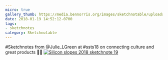 ```yaml
---
micro: true
gallery_thumb: https://media.bennorris.org/images/sketchnotable/uploads/2018/eee5f34abe.jpg
date: 2018-01-19 14:52:12-0700
tags:
- sketchnotes
category: Sketchnotable
---
```


#Sketchnotes from @Julie_LGreen at #ssts18 on connecting culture and great products ✍🏼 [![Silicon slopes 2018 sketchnote 19](https://media.bennorris.org/images/sketchnotable/uploads/2018/eee5f34abe.jpg)](https://media.bennorris.org/images/sketchnotable/uploads/2018/eee5f34abe.jpg)